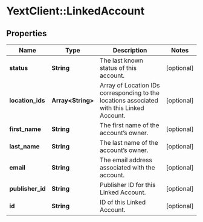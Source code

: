 # YextClient::LinkedAccount

## Properties
Name | Type | Description | Notes
------------ | ------------- | ------------- | -------------
**status** | **String** | The last known status of this account. | [optional] 
**location_ids** | **Array&lt;String&gt;** | Array of Location IDs corresponding to the locations associated with this Linked Account. | [optional] 
**first_name** | **String** | The first name of the account’s owner. | [optional] 
**last_name** | **String** | The last name of the account’s owner. | [optional] 
**email** | **String** | The email address associated with the account. | [optional] 
**publisher_id** | **String** | Publisher ID for this Linked Account. | [optional] 
**id** | **String** | ID of this Linked Account. | [optional] 



